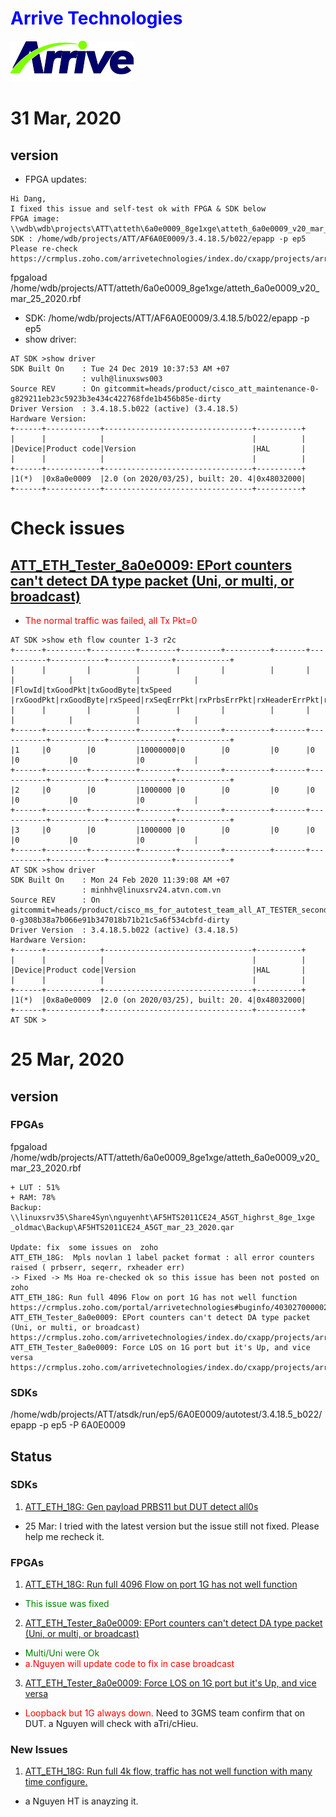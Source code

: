 # <span style="color:Blue">Arrive Technologies</span>

[![Arrive](https://raw.githubusercontent.com/dangtv271202/atvn/master/ArriveTechLogoBlue.png)](https://www.arrivetechnologies.com)

# 31 Mar, 2020

## version

* FPGA updates:
```
Hi Dang,
I fixed this issue and self-test ok with FPGA & SDK below
FPGA image: \\wdb\wdb\projects\ATT\atteth\6a0e0009_8ge1xge\atteth_6a0e0009_v20_mar_25_2020.rbf
SDK : /home/wdb/projects/ATT/AF6A0E0009/3.4.18.5/b022/epapp -p ep5
Please re-check
https://crmplus.zoho.com/arrivetechnologies/index.do/cxapp/projects/arrivetechnologies#buginfo/403027000002130382/403027000004917118
```
fpgaload /home/wdb/projects/ATT/atteth/6a0e0009_8ge1xge/atteth_6a0e0009_v20_mar_25_2020.rbf

* SDK: /home/wdb/projects/ATT/AF6A0E0009/3.4.18.5/b022/epapp -p ep5
* show driver:

```
AT SDK >show driver
SDK Built On    : Tue 24 Dec 2019 10:37:53 AM +07
                : vulh@linuxsws003
Source REV      : On gitcommit=heads/product/cisco_att_maintenance-0-g829211eb23c5923b3e434c422768fde1b456b85e-dirty
Driver Version  : 3.4.18.5.b022 (active) (3.4.18.5)
Hardware Version:
+------+------------+---------------------------------+----------+
|      |            |                                 |          |
|Device|Product code|Version                          |HAL       |
|      |            |                                 |          |
+------+------------+---------------------------------+----------+
|1(*)  |0x8a0e0009  |2.0 (on 2020/03/25), built: 20. 4|0x48032000|
+------+------------+---------------------------------+----------+
```

# Check issues

## [ATT_ETH_Tester_8a0e0009: EPort counters can't detect DA type packet (Uni, or multi, or broadcast)][O7-43]

* <span style="color:red">The normal traffic was failed, all Tx Pkt=0

```
AT SDK >show eth flow counter 1-3 r2c
+------+---------+----------+--------+---------+----------+-------+-----------+------------+--------------+------------+
|      |         |          |        |         |          |       |           |            |              |            |
|FlowId|txGoodPkt|txGoodByte|txSpeed |rxGoodPkt|rxGoodByte|rxSpeed|rxSeqErrPkt|rxPrbsErrPkt|rxHeaderErrPkt|rxPortErrPkt|
|      |         |          |        |         |          |       |           |            |              |            |
+------+---------+----------+--------+---------+----------+-------+-----------+------------+--------------+------------+
|1     |0        |0         |10000000|0        |0         |0      |0          |0           |0             |0           |
+------+---------+----------+--------+---------+----------+-------+-----------+------------+--------------+------------+
|2     |0        |0         |1000000 |0        |0         |0      |0          |0           |0             |0           |
+------+---------+----------+--------+---------+----------+-------+-----------+------------+--------------+------------+
|3     |0        |0         |1000000 |0        |0         |0      |0          |0           |0             |0           |
+------+---------+----------+--------+---------+----------+-------+-----------+------------+--------------+------------+
AT SDK >show driver
SDK Built On    : Mon 24 Feb 2020 11:39:08 AM +07
                : minhhv@linuxsrv24.atvn.com.vn
Source REV      : On gitcommit=heads/product/cisco_ms_for_autotest_team_all_AT_TESTER_second_version_3.3.x.x_debug-0-g308b38a7b066e91b347018b71b21c5a6f534cbfd-dirty
Driver Version  : 3.4.18.5.b022 (active) (3.4.18.5)
Hardware Version:
+------+------------+---------------------------------+----------+
|      |            |                                 |          |
|Device|Product code|Version                          |HAL       |
|      |            |                                 |          |
+------+------------+---------------------------------+----------+
|1(*)  |0x8a0e0009  |2.0 (on 2020/03/25), built: 20. 4|0x48032000|
+------+------------+---------------------------------+----------+
AT SDK >
```



# 25 Mar, 2020

## version

### FPGAs

fpgaload /home/wdb/projects/ATT/atteth/6a0e0009_8ge1xge/atteth_6a0e0009_v20_mar_23_2020.rbf

```
+ LUT : 51%
+ RAM: 78%
Backup: \\linuxsrv35\Share4Syn\nguyenht\AF5HTS2011CE24_A5GT_highrst_8ge_1xge _oldmac\Backup\AF5HTS2011CE24_A5GT_mar_23_2020.qar

Update: fix  some issues on  zoho
ATT_ETH_18G:  Mpls novlan 1 label packet format : all error counters raised ( prbserr, seqerr, rxheader err)
-> Fixed -> Ms Hoa re-checked ok so this issue has been not posted on zoho
ATT_ETH_18G: Run full 4096 Flow on port 1G has not well function
https://crmplus.zoho.com/portal/arrivetechnologies#buginfo/403027000002130382/403027000004976054
ATT_ETH_Tester_8a0e0009: EPort counters can't detect DA type packet (Uni, or multi, or broadcast)
https://crmplus.zoho.com/arrivetechnologies/index.do/cxapp/projects/arrivetechnologies#buginfo/403027000002130382/403027000004917118
ATT_ETH_Tester_8a0e0009: Force LOS on 1G port but it's Up, and vice versa
https://crmplus.zoho.com/arrivetechnologies/index.do/cxapp/projects/arrivetechnologies#buginfo/403027000002130382/403027000004890030```
```
### SDKs
/home/wdb/projects/ATT/atsdk/run/ep5/6A0E0009/autotest/3.4.18.5_b022/epapp -p ep5 -P 6A0E0009

## Status

### SDKs

1. [ATT_ETH_18G: Gen payload PRBS11 but DUT detect all0s][O7-44]
  - 25 Mar: I tried with the latest version but the issue still not fixed. Please help me recheck it.

### FPGAs

1. [ATT_ETH_18G: Run full 4096 Flow on port 1G has not well function][O7-49]
  * <span style="color:green">This issue was fixed</span>
2. [ATT_ETH_Tester_8a0e0009: EPort counters can't detect DA type packet (Uni, or multi, or broadcast)][O7-43]
  * <span style="color:green">Multi/Uni were Ok</span>
  * <span style="color:red">a.Nguyen will update code to fix in case broadcast</span>
3. [ATT_ETH_Tester_8a0e0009: Force LOS on 1G port but it's Up, and vice versa][O7-41]
  * <span style="color:red">Loopback but 1G always down.</span> Need to 3GMS team confirm that on DUT. a Nguyen will check with aTri/cHieu.

### New Issues
1. [ATT_ETH_18G: Run full 4k flow, traffic has not well function with many time configure.][O7-53]
  * a Nguyen HT is anayzing it.

[//]: # (These are reference links used in the body of this note and get stripped out when the markdown processor does its job. There is no need to format nicely because it shouldn't be seen. Thanks SO - http://stackoverflow.com/questions/4823468/store-comments-in-markdown-syntax)
   [O7-41]: <https://crmplus.zoho.com/arrivetechnologies/index.do/cxapp/projects/arrivetechnologies#buginfo/403027000002130382/403027000004890030>
   [O7-43]: <https://crmplus.zoho.com/arrivetechnologies/index.do/cxapp/projects/arrivetechnologies#buginfo/403027000002130382/403027000004917118>
   [O7-44]: <https://crmplus.zoho.com/arrivetechnologies/index.do/cxapp/projects/arrivetechnologies#buginfo/403027000002130382/403027000004935179>
   [O7-49]: <https://crmplus.zoho.com/portal/arrivetechnologies#buginfo/403027000002130382/403027000004976054>
   [O7-53]: <https://crmplus.zoho.com/arrivetechnologies/index.do/cxapp/projects/arrivetechnologies#buginfo/403027000002130382/403027000005402377>
